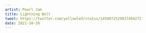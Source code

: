 ```yaml
---
artist: Pearl Jam
title: Lightning Bolt
tweet: https://twitter.com/yellowled/status/1450872529837494272
date: 2021-10-20
---
```

